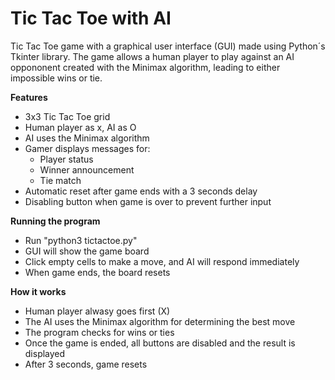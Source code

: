 # Tic Tac Toe with AI

Tic Tac Toe game with a graphical user interface (GUI) made using Python´s Tkinter library. The game allows a human player to play against an AI oppononent created with the Minimax algorithm, leading to either impossible wins or tie. 

**Features**
- 3x3 Tic Tac Toe grid
- Human player as x, AI as O
- AI uses the Minimax algorithm
- Gamer displays messages for: 
  - Player status
  - Winner announcement
  - Tie match
- Automatic reset after game ends with a 3 seconds delay
- Disabling button when game is over to prevent further input

**Running the program**
- Run "python3 tictactoe.py"
- GUI will show the game board
- Click empty cells to make a move, and AI will respond immediately
- When game ends, the board resets

**How it works**
- Human player alwasy goes first (X)
- The AI uses the Minimax algorithm for determining the best move
- The program checks for wins or ties 
- Once the game is ended, all buttons are disabled and the result is displayed 
- After 3 seconds, game resets 